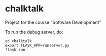 # chalktalk
Project for the course "Software Development"

To run the debug server, do:

```
cd chalktalk
export FLASK_APP=runserver.py
flask run
```
